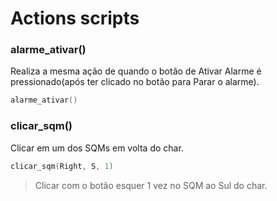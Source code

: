 # Actions scripts
### alarme_ativar()
Realiza a mesma ação de quando o botão de Ativar Alarme é pressionado(após ter clicado no botão para Parar o alarme).
```c
alarme_ativar()
```

### clicar_sqm()
Clicar em um dos SQMs em volta do char.
```c
clicar_sqm(Right, S, 1)
```
>Clicar com o botão esquer 1 vez no SQM ao Sul do char.
